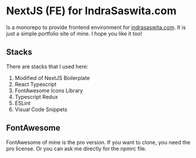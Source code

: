 # NextJS (FE) for IndraSaswita.com
Is a monorepo to provide frontend environment for <a href='indrasaswita.com' target='_blank'>indrasaswita.com</a>. It is just a simple portfolio site of mine. I hope you like it too!

## Stacks
There are stacks that I used here:
<ol>
	<li>Modified of NextJS Boilerplate</li>
	<li>React Typescript</li>
	<li>FontAwesome Icons Library</li>
	<li>Typescript Redux</li>
	<li>ESLint</li>
	<li>Visual Code Snippets</li>
</ol>

## FontAwesome
FontAwesome of mine is the pro version. If you want to clone, you need the pro license. Or you can ask me directly for the npmrc file.